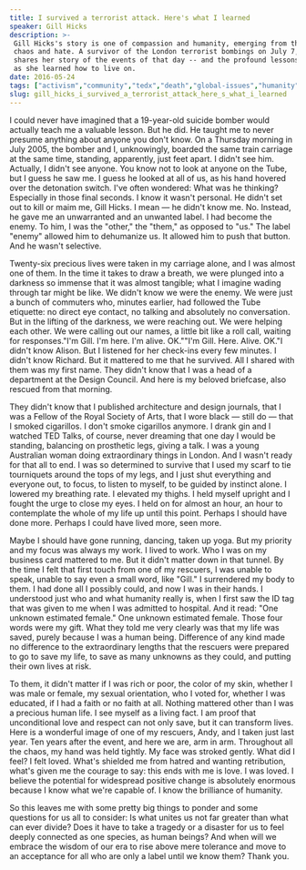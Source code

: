 ```yaml
---
title: I survived a terrorist attack. Here's what I learned
speaker: Gill Hicks
description: >-
 Gill Hicks's story is one of compassion and humanity, emerging from the ashes of
 chaos and hate. A survivor of the London terrorist bombings on July 7, 2005, she
 shares her story of the events of that day -- and the profound lessons that came
 as she learned how to live on.
date: 2016-05-24
tags: ["activism","community","tedx","death","global-issues","humanity","identity","social-change","life","society","terrorism","violence","compassion"]
slug: gill_hicks_i_survived_a_terrorist_attack_here_s_what_i_learned
---
```


I could never have imagined that a 19-year-old suicide bomber would actually teach me a
valuable lesson. But he did. He taught me to never presume anything about anyone you don't
know. On a Thursday morning in July 2005, the bomber and I, unknowingly, boarded the same
train carriage at the same time, standing, apparently, just feet apart. I didn't see him.
Actually, I didn't see anyone. You know not to look at anyone on the Tube, but I guess he
saw me. I guess he looked at all of us, as his hand hovered over the detonation switch.
I've often wondered: What was he thinking? Especially in those final seconds. I know it
wasn't personal. He didn't set out to kill or maim me, Gill Hicks. I mean — he didn't know
me. No. Instead, he gave me an unwarranted and an unwanted label. I had become the enemy.
To him, I was the "other," the "them," as opposed to "us." The label "enemy" allowed him
to dehumanize us. It allowed him to push that button. And he wasn't selective.

Twenty-six precious lives were taken in my carriage alone, and I was almost one of them. In
the time it takes to draw a breath, we were plunged into a darkness so immense that it was
almost tangible; what I imagine wading through tar might be like. We didn't know we were
the enemy. We were just a bunch of commuters who, minutes earlier, had followed the Tube
etiquette: no direct eye contact, no talking and absolutely no conversation. But in the
lifting of the darkness, we were reaching out. We were helping each other. We were calling
out our names, a little bit like a roll call, waiting for responses."I'm Gill. I'm here.
I'm alive. OK.""I'm Gill. Here. Alive. OK."I didn't know Alison. But I listened for her
check-ins every few minutes. I didn't know Richard. But it mattered to me that he
survived. All I shared with them was my first name. They didn't know that I was a head of a
department at the Design Council. And here is my beloved briefcase, also rescued from that
morning.

They didn't know that I published architecture and design journals, that I was a Fellow of
the Royal Society of Arts, that I wore black — still do — that I smoked cigarillos. I
don't smoke cigarillos anymore. I drank gin and I watched TED Talks, of course, never
dreaming that one day I would be standing, balancing on prosthetic legs, giving a talk. I
was a young Australian woman doing extraordinary things in London. And I wasn't ready for
that all to end. I was so determined to survive that I used my scarf to tie tourniquets
around the tops of my legs, and I just shut everything and everyone out, to focus, to
listen to myself, to be guided by instinct alone. I lowered my breathing rate. I elevated
my thighs. I held myself upright and I fought the urge to close my eyes. I held on for
almost an hour, an hour to contemplate the whole of my life up until this point. Perhaps I
should have done more. Perhaps I could have lived more, seen more.

Maybe I should have gone running, dancing, taken up yoga. But my priority and my focus was
always my work. I lived to work. Who I was on my business card mattered to me. But it
didn't matter down in that tunnel. By the time I felt that first touch from one of my
rescuers, I was unable to speak, unable to say even a small word, like "Gill." I
surrendered my body to them. I had done all I possibly could, and now I was in their
hands. I understood just who and what humanity really is, when I first saw the ID tag that
was given to me when I was admitted to hospital. And it read: "One unknown estimated
female." One unknown estimated female. Those four words were my gift. What they told me
very clearly was that my life was saved, purely because I was a human being. Difference of
any kind made no difference to the extraordinary lengths that the rescuers were prepared
to go to save my life, to save as many unknowns as they could, and putting their own lives
at risk.

To them, it didn't matter if I was rich or poor, the color of my skin, whether I was male
or female, my sexual orientation, who I voted for, whether I was educated, if I had a
faith or no faith at all. Nothing mattered other than I was a precious human life. I see
myself as a living fact. I am proof that unconditional love and respect can not only save,
but it can transform lives. Here is a wonderful image of one of my rescuers, Andy, and I
taken just last year. Ten years after the event, and here we are, arm in arm. Throughout
all the chaos, my hand was held tightly. My face was stroked gently. What did I feel? I
felt loved. What's shielded me from hatred and wanting retribution, what's given me the
courage to say: this ends with me is love. I was loved. I believe the potential for
widespread positive change is absolutely enormous because I know what we're capable of. I
know the brilliance of humanity.

So this leaves me with some pretty big things to ponder and some questions for us all to
consider: Is what unites us not far greater than what can ever divide? Does it have to
take a tragedy or a disaster for us to feel deeply connected as one species, as human
beings? And when will we embrace the wisdom of our era to rise above mere tolerance and
move to an acceptance for all who are only a label until we know them? Thank
you.

<!--
ad_duration=3.33
comment_count=48
event="TEDxSydney"
external_start_time=0
has_talk_citation=0
intro_duration=11.82
is_subtitle_required="False"
is_talk_featured="True"
language="en"
language_swap="False"
native_language="en"
number_of_related_talks=6
number_of_speakers=1
number_of_subtitled_videos=35
number_of_tags=13
number_of_talk_download_languages=36
number_of_talk_more_resources=1
number_of_talk_recommendations=1
number_of_talks_take_actions=1
post_ad_duration=0.83
published_timestamp="2016-06-20 14:44:13"
recording_date="2016-05-24"
speaker_description="Survivor and activist"
speaker_is_published=1
speaker_name="Gill Hicks"
talk_name="I survived a terrorist attack. Here's what I learned"
talk_recommendations_blurb="Check out more resources on Gill Hicks's story."
talks_tags=["activism","community","tedx","death","global-issues","humanity","identity","social-change","life","society","terrorism","violence","compassion"]
url_audio="https://download.ted.com/talks/GillHicks_2016X.mp3?apikey=acme-roadrunner"
url_photo_speaker="https://pe.tedcdn.com/images/ted/9dc8a259366dc8ab2d53a91eceede714c31cc1c8_254x191.jpg"
url_photo_talk="https://s3.amazonaws.com/talkstar-photos/uploads/50f16e87-d364-4cc0-9aa3-11d3031a8476/GillHicks_2016X-embed.jpg"
url_webpage="https://www.ted.com/talks/gill_hicks_i_survived_a_terrorist_attack_here_s_what_i_learned"
video_type_name="TEDx Talk"
-->